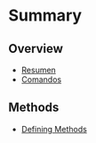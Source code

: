 # Summary

## Overview

* [Resumen](README.md)
* [Comandos](comandos.md)

## Methods

* [Defining Methods](methods.md)

